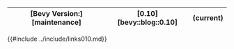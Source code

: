 |[Bevy Version:][maintenance]|[0.10][bevy::blog::0.10]|(current)|
|---|---|---|

{{#include ../include/links010.md}}

